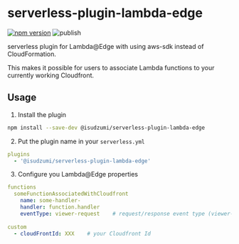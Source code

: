 # serverless-plugin-lambda-edge

[![npm version](https://badge.fury.io/js/%40isudzumi%2Fserverless-plugin-lambda-edge.svg)](https://badge.fury.io/js/%40isudzumi%2Fserverless-plugin-lambda-edge)
![publish](https://github.com/isudzumi/serverless-plugin-lambda-edge/workflows/publish/badge.svg)

serverless plugin for Lambda@Edge with using aws-sdk instead of CloudFormation.

This makes it possible for users to associate Lambda functions to your currently working Cloudfront.

## Usage

1. Install the plugin
```sh
npm install --save-dev @isudzumi/serverless-plugin-lambda-edge
```

2. Put the plugin name in your `serverless.yml`

```yml
plugins
  - '@isudzumi/serverless-plugin-lambda-edge'
```

3. Configure you Lambda@Edge properties

```yml
functions
  someFunctionAssociatedWithCloudfront
    name: some-handler-
    handler: function.handler
    eventType: viewer-request    # request/response event type (viewer-request, viewer-response, origin-request, origin-response)
    
custom
  - cloudFrontId: XXX    # your Cloudfront Id
```
